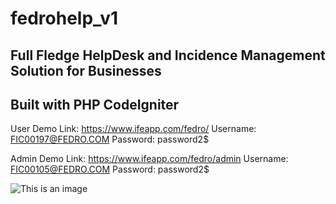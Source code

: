 # fedrohelp_v1

## Full Fledge HelpDesk and Incidence Management Solution for Businesses

## Built with PHP CodeIgniter

User Demo Link: https://www.ifeapp.com/fedro/
Username: FIC00197@FEDRO.COM
Password: password2$ 

Admin Demo Link: https://www.ifeapp.com/fedro/admin
Username: FIC00105@FEDRO.COM
Password: password2$ 

![This is an image](https://www.ifeapp.com/fedro.PNG)
